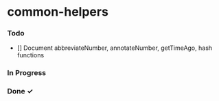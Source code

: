 # common-helpers

### Todo

- [] Document abbreviateNumber, annotateNumber, getTimeAgo, hash functions

### In Progress

### Done ✓
